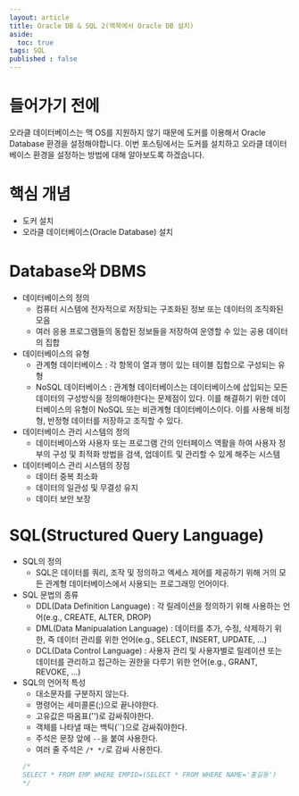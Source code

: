 ```yaml
---
layout: article
title: Oracle DB & SQL 2(맥북에서 Oracle DB 설치)
aside:
  toc: true
tags: SQL
published : false
---
```

# 들어가기 전에
오라클 데이터베이스는 맥 OS를 지원하지 않기 때문에 도커를 이용해서 Oracle Database 환경을 설정해야합니다. 이번 포스팅에서는 도커를 설치하고 오라클 데이터베이스 환경을 설정하는 방법에 대해 알아보도록 하겠습니다.

# 핵심 개념
- 도커 설치
- 오라클 데이터베이스(Oracle Database) 설치

<!--more-->

# Database와 DBMS
- 데이터베이스의 정의
  - 컴퓨터 시스템에 전자적으로 저장되는 구조화된 정보 또는 데이터의 조직화된 모음
  - 여러 응용 프로그램들의 동합된 정보들을 저장하여 운영할 수 있는 공용 데이터의 집합
- 데이터베이스의 유형
  - 관계형 데이터베이스 : 각 항목이 열과 행이 있는 테이블 집합으로 구성되는 유형
  - NoSQL 데이터베이스 : 관계형 데이터베이스는 데이터베이스에 삽입되는 모든 데이터의 구성방식을 정의해야한다는 문제점이 있다. 이를 해결하기 위한 데이터베이스의 유형이 NoSQL 또는 비관계형 데이터베이스이다. 이를 사용해 비정형, 반정형 데이터를 저장하고 조직할 수 있다.
- 데이터베이스 관리 시스템의 정의
  - 데이터베이스와 사용자 또는 프로그램 간의 인터페이스 역활을 하여 사용자 정부의 구성 및 최적화 방법을 검색, 업데이트 및 관리할 수 있게 해주는 시스템
- 데이터베이스 관리 시스템의 장점
  - 데이터 중복 최소화
  - 데이터의 일관성 및 무결성 유지
  - 데이터 보안 보장

# SQL(Structured Query Language)
- SQL의 정의
  - SQL은 데이터를 쿼리, 조작 및 정의하고 엑세스 제어를 제공하기 위해 거의 모든 관계형 데이터베이스에서 사용되는 프로그래밍 언어이다.
- SQL 문법의 종류
  - DDL(Data Definition Language) : 각 릴레이션을 정의하기 위해 사용하는 언어(e.g., CREATE, ALTER, DROP)
  - DML(Data Manipualation Language) : 데이터를 추가, 수정, 삭제하기 위한, 즉 데이터 관리를 위한 언어(e.g., SELECT, INSERT, UPDATE, ...)
  - DCL(Data Control Language) : 사용자 관리 및 사용자별로 릴레이션 또는 데이터를 관리하고 접근하는 권한을 다루기 위한 언어(e.g., GRANT, REVOKE, ...)
- SQL의 언어적 특성
  - 대소문자를 구분하지 않는다.
  - 명령어는 세미콜론(;)으로 끝나야한다.
  - 고유값은 따옴표('')로 감싸줘야한다.
  - 객체를 나타낼 때는 백틱(``)으로 감싸줘야한다.
  - 주석은 문장 앞에 `--`을 붙여 사용한다.
  - 여러 줄 주석은 `/* */`로 감싸 사용한다.
  ```sql
  /*
  SELECT * FROM EMP WHERE EMPID=(SELECT * FROM WHERE NAME='홍길동')
  */
  ```